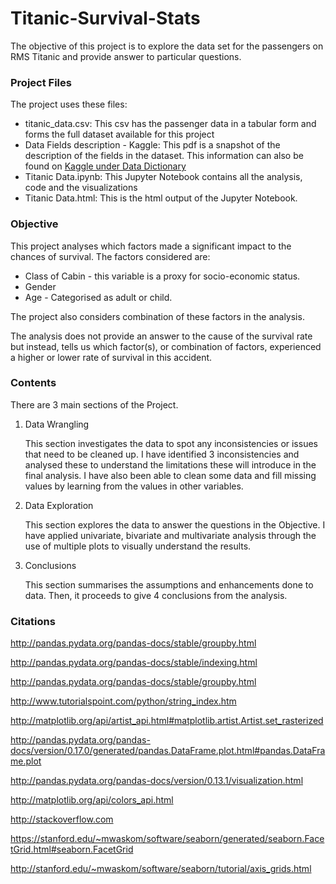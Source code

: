# Titanic-Survival-Stats
The objective of this project is to explore the data set for the passengers on RMS Titanic and  provide answer to particular questions. 

### Project Files

The project uses these files:

- titanic_data.csv: This csv has the passenger data in a tabular form and forms the full dataset available for this project
- Data Fields description - Kaggle: This pdf is a snapshot of the description of the fields in the dataset. This information can also be found on [Kaggle under Data Dictionary](https://www.kaggle.com/c/titanic/data)
- Titanic Data.ipynb: This Jupyter Notebook contains all the analysis, code and the visualizations
- Titanic Data.html: This is the html output of the Jupyter Notebook.

### Objective

This project analyses which factors made a significant impact to the chances of survival. The factors considered are:

- Class of Cabin - this variable is a proxy for socio-economic status. 
- Gender
- Age - Categorised as adult or child.

The project also considers combination of these factors in the analysis. 

The analysis does not provide an answer to the cause of the survival rate but instead, tells us which factor(s), or combination of factors, experienced a higher or lower rate of survival in this accident.

### Contents

There are 3 main sections of the Project.

1. Data Wrangling

   This section investigates the data to spot any inconsistencies or issues that need to be cleaned up.  I have identified 3 inconsistencies and analysed these to understand the limitations these will introduce in the final analysis. I have also been able to clean some data and fill missing values by learning from the values in other variables.

2. Data Exploration

   This section explores the data to answer the questions in the Objective. I have applied univariate, bivariate and multivariate analysis through the use of multiple plots to visually understand the results.

3. Conclusions

   This section summarises the assumptions and enhancements done to data. Then, it proceeds to give 4 conclusions from the analysis.

### Citations

http://pandas.pydata.org/pandas-docs/stable/groupby.html

http://pandas.pydata.org/pandas-docs/stable/indexing.html

http://pandas.pydata.org/pandas-docs/stable/groupby.html

http://www.tutorialspoint.com/python/string_index.htm

http://matplotlib.org/api/artist_api.html#matplotlib.artist.Artist.set_rasterized

http://pandas.pydata.org/pandas-docs/version/0.17.0/generated/pandas.DataFrame.plot.html#pandas.DataFrame.plot

http://pandas.pydata.org/pandas-docs/version/0.13.1/visualization.html

http://matplotlib.org/api/colors_api.html

http://stackoverflow.com

https://stanford.edu/~mwaskom/software/seaborn/generated/seaborn.FacetGrid.html#seaborn.FacetGrid

http://stanford.edu/~mwaskom/software/seaborn/tutorial/axis_grids.html



